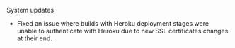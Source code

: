 System updates

* Fixed an issue where builds with Heroku deployment stages were unable to authenticate with Heroku due to new SSL certificates changes at their end.
